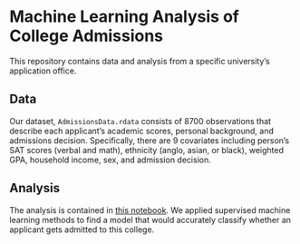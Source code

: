 # Machine Learning Analysis of College Admissions
This repository contains data and analysis from a specific university’s application office. 

## Data
Our dataset, `AdmissionsData.rdata` consists of 8700 observations that describe each applicant’s academic scores, personal background, and admissions decision. Specifically, there are 9 covariates including person’s SAT scores (verbal and math), ethnicity (anglo, asian, or black), weighted GPA, household income, sex, and admission decision.

## Analysis
The analysis is contained in [this notebook](notebooks/admissions-analysis.ipynb). We applied supervised machine learning methods to find a model that would accurately classify whether an applicant gets admitted to this college.

